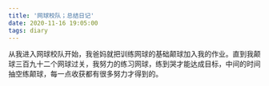 ```yaml
---
title: '网球校队；总结日记'
date: 2020-11-16 19:05:00
tags: diary
---
```

从我进入网球校队开始，我爸妈就把训练网球的基础颠球加入我的作业。直到我颠球三百九十二个网球过关，我努力的练习网球，练到哭才能达成目标，中间的时间抽空练颠球，每一点收获都有很多努力才得到的。
